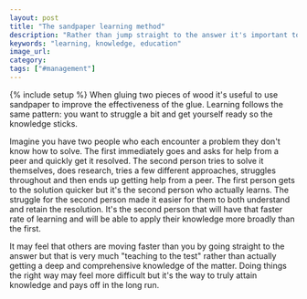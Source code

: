 ```yaml
---
layout: post
title: "The sandpaper learning method"
description: "Rather than jump straight to the answer it's important to struggle so once you get the answer it has a place to nest."
keywords: "learning, knowledge, education"
image_url: 
category: 
tags: ["#management"]
---
```

{% include setup %}
When gluing two pieces of wood it's useful to use sandpaper to improve the effectiveness of the glue. Learning follows the same pattern: you want to struggle a bit and get yourself ready so the knowledge sticks.

Imagine you have two people who each encounter a problem they don't know how to solve. The first immediately goes and asks for help from a peer and quickly get it resolved. The second person tries to solve it themselves, does research, tries a few different approaches, struggles throughout and then ends up getting help from a peer. The first person gets to the solution quicker but it's the second person who actually learns. The struggle for the second person made it easier for them to both understand and retain the resolution. It's the second person that will have that faster rate of learning and will be able to apply their knowledge more broadly than the first.

It may feel that others are moving faster than you by going straight to the answer but that is very much "teaching to the test" rather than actually getting a deep and comprehensive knowledge of the matter. Doing things the right way may feel more difficult but it's the way to truly attain knowledge and pays off in the long run.
